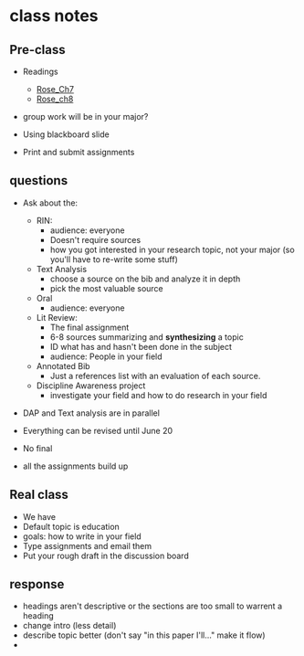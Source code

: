 # class notes

## Pre-class

- Readings
  - [Rose_Ch7](./Rose_Ch7-When-Businesses-Commit-to-Individuality.pdf)
  - [Rose_ch8](./Rose_Ch8-Replacing-the-Average.pdf)

- group work will be in your major?
- Using blackboard slide
- Print and submit assignments

## questions

- Ask about the:
  - RIN:
    - audience: everyone
    - Doesn't require sources
    - how you got interested in your research topic, not your major (so you'll have to re-write some stuff)
  - Text Analysis
    - choose a source on the bib and analyze it in depth
    - pick the most valuable source
  - Oral
    - audience: everyone
  - Lit Review:
    - The final assignment
    - 6-8 sources summarizing and __synthesizing__ a topic
    - ID what has and hasn't been done in the subject
    - audience: People in your field
  - Annotated Bib
    - Just a references list with an evaluation of each source.
  - Discipline Awareness project
    - investigate your field and how to do research in your field

- DAP and Text analysis are in parallel
- Everything can be revised until June 20
- No final

- all the assignments build up

## Real class

- We have
- Default topic is education
- goals: how to write in your field
- Type assignments and email them
- Put your rough draft in the discussion board

## response

- headings aren't descriptive or the sections are too small to warrent a heading
- change intro (less detail)
- describe topic better (don't say "in this paper I'll..." make it flow)
- 